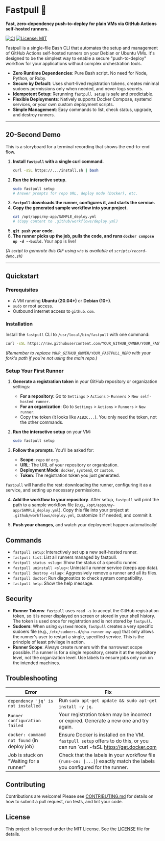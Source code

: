 # Fastpull 🚀

**Fast, zero-dependency push-to-deploy for plain VMs via GitHub Actions self-hosted runners.**

[![CI](https://github.com/YOUR_GITHUB_OWNER/YOUR_FASTPULL_REPO/actions/workflows/ci.yml/badge.svg)](https://github.com/YOUR_GITHUB_OWNER/YOUR_FASTPULL_REPO/actions/workflows/ci.yml)
[![License: MIT](https://img.shields.io/badge/License-MIT-yellow.svg)](https://opensource.org/licenses/MIT)

Fastpull is a single-file Bash CLI that automates the setup and management of GitHub Actions self-hosted runners on your Debian or Ubuntu VMs. It's designed to be the simplest way to enable a secure "push-to-deploy" workflow for your applications without complex orchestration tools.

- **Zero Runtime Dependencies**: Pure Bash script. No need for Node, Python, or Ruby.
- **Secure by Default**: Uses short-lived registration tokens, creates minimal sudoers permissions only when needed, and never logs secrets.
- **Idempotent Setup**: Rerunning `fastpull setup` is safe and predictable.
- **Flexible Deployments**: Natively supports Docker Compose, systemd services, or your own custom deployment scripts.
- **Simple Management**: Easy commands to list, check status, upgrade, and destroy runners.

--- 

## 20-Second Demo

This is a storyboard for a terminal recording that shows the end-to-end flow.

1.  **Install `fastpull` with a single curl command.**
    ```sh
    curl -sSL https://.../install.sh | bash
    ```
2.  **Run the interactive setup.**
    ```bash
    sudo fastpull setup
    # Answer prompts for repo URL, deploy mode (Docker), etc.
    ```
3.  **`fastpull` downloads the runner, configures it, and starts the service.**
4.  **Copy the generated sample workflow into your project.**
    ```bash
    cat /opt/apps/my-app/SAMPLE_deploy.yml
    # (Copy content to .github/workflows/deploy.yml)
    ```
5.  **`git push` your code.**
6.  **The runner picks up the job, pulls the code, and runs `docker compose up -d --build`.** Your app is live!

*(A script to generate this GIF using `vhs` is available at `scripts/record-demo.sh`)*

--- 

## Quickstart

### Prerequisites

- A VM running **Ubuntu (20.04+)** or **Debian (10+)**.
- `sudo` or root access.
- Outbound internet access to `github.com`.

### Installation

Install the `fastpull` CLI to `/usr/local/bin/fastpull` with one command:

```bash
curl -sSL https://raw.githubusercontent.com/YOUR_GITHUB_OWNER/YOUR_FASTPULL_REPO/main/scripts/curl-install.sh | bash
```
*(Remember to replace `YOUR_GITHUB_OWNER/YOUR_FASTPULL_REPO` with your fork's path if you're not using the main repo.)*

### Setup Your First Runner

1.  **Generate a registration token** in your GitHub repository or organization settings:
    - **For a repository**: Go to `Settings` > `Actions` > `Runners` > `New self-hosted runner`.
    - **For an organization**: Go to `Settings` > `Actions` > `Runners` > `New runner`.
    - Copy the token (it looks like `A1B2C...`). You only need the token, not the other commands.

2.  **Run the interactive setup** on your VM:
    ```bash
    sudo fastpull setup
    ```

3.  **Follow the prompts**. You'll be asked for:
    - **Scope**: `repo` or `org`.
    - **URL**: The URL of your repository or organization.
    - **Deployment Mode**: `docker`, `systemd`, or `custom`.
    - **Token**: The registration token you just generated.

`fastpull` will handle the rest: downloading the runner, configuring it as a service, and setting up necessary permissions.

4.  **Add the workflow to your repository**. After setup, `fastpull` will print the path to a sample workflow file (e.g., `/opt/apps/my-app/SAMPLE_deploy.yml`). Copy this file into your project at `.github/workflows/deploy.yml`, customize it if needed, and commit it.

5.  **Push your changes**, and watch your deployment happen automatically!

## Commands

- `fastpull setup`: Interactively set up a new self-hosted runner.
- `fastpull list`: List all runners managed by fastpull.
- `fastpull status <slug>`: Show the status of a specific runner.
- `fastpull uninstall <slug>`: Uninstall a runner service (keeps app data).
- `fastpull destroy <slug>`: Aggressively remove a runner and all its files.
- `fastpull doctor`: Run diagnostics to check system compatibility.
- `fastpull help`: Show the help message.

## Security

- **Runner Tokens**: `fastpull` uses `read -s` to accept the GitHub registration token, so it is never displayed on screen or stored in your shell history. The token is used once for registration and is not stored by `fastpull`.
- **Sudoers**: When using `systemd` mode, `fastpull` creates a very specific sudoers file (e.g., `/etc/sudoers.d/gha-runner-my-app`) that only allows the runner's user to restart a single, specified service. This is the principle of least privilege in action.
- **Runner Scope**: Always create runners with the narrowest scope possible. If a runner is for a single repository, create it at the repository level, not the organization level. Use labels to ensure jobs only run on the intended machines.

## Troubleshooting

| Error                                       | Fix                                                                                                                            |
| ------------------------------------------- | ------------------------------------------------------------------------------------------------------------------------------ |
| `dependency 'jq' is not installed`          | Run `sudo apt-get update && sudo apt-get install -y jq`.                                                                       |
| `Runner configuration failed`               | Your registration token may be incorrect or expired. Generate a new one and try again.                                         |
| `docker: command not found` (in deploy job) | Ensure Docker is installed on the VM. `fastpull setup` offers to do this, or you can run `curl -fsSL https://get.docker.com | sh`.
| Job is stuck on "Waiting for a runner"      | Check that the labels in your workflow file (`runs-on: [...]`) exactly match the labels you configured for the runner.           |

## Contributing

Contributions are welcome! Please see [CONTRIBUTING.md](CONTRIBUTING.md) for details on how to submit a pull request, run tests, and lint your code.

## License

This project is licensed under the MIT License. See the [LICENSE](LICENSE) file for details.
